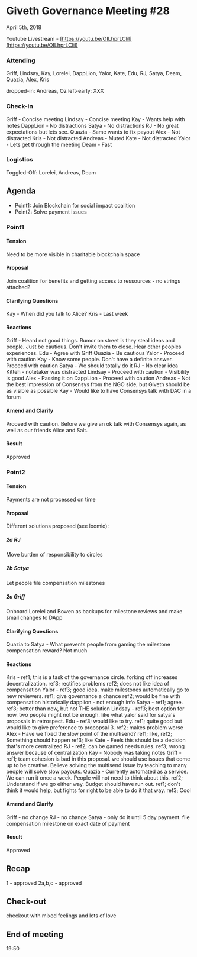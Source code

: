 # Giveth Governance Meeting #28 


April 5th, 2018


Youtube Livestream - [https://youtu.be/OILhprLCliI](https://youtu.be/OILhprLCliI)


### Attending

Griff, Lindsay, Kay, Lorelei, DappLion, Yalor, Kate, Edu, RJ, Satya, Deam, Quazia, Alex, Kris

dropped-in: Andreas, Oz
left-early: XXX


###  Check-in

Griff - Concise meeting
Lindsay - Concise meeting
Kay - Wants help with notes
DappLion - No distractions
Satya - No distractions
RJ - No great expectations but lets see.
Quazia - Same wants to fix payout 
Alex - Not distracted
Kris - Not distracted
Andreas - Muted
Kate - Not distracted
Yalor - Lets get through the meeting
Deam - Fast

### Logistics

Toggled-Off: Lorelei, Andreas, Deam



## Agenda

*   Point1: Join Blockchain for social impact coalition
*   Point2: Solve payment issues


### Point1


#### Tension

Need to be more visible in charitable blockchain space


#### Proposal

Join coalition for benefits and getting access to ressources - no strings attached?

#### Clarifying Questions

Kay - When did you talk to Alice?
Kris - Last week

#### Reactions

Griff - Heard not good things. Rumor on street is they steal ideas and people. Just be cautious. Don't invite them to close. Hear other peoples experiences.
Edu - Agree with Griff
Quazia - Be cautious
Yalor - Proceed with caution
Kay - Know some people. Don't have a definite answer. Proceed with caution
Satya - We should totally do it
RJ - No clear idea
Kitteh - notetaker was distracted
Lindsay - Proceed with caution - Visibility is good
Alex - Passing it on
DappLion - Proceed with caution
Andreas - Not the best impression of Consensys from the NGO side, but Giveth should be as visible as possible
Kay - Would like to have Consensys talk with DAC in a forum

#### Amend and Clarify

Proceed with caution. Before we give an ok talk with Consensys again, as well as our friends Alice and Salt.

#### Result

Approved

### Point2


#### Tension

Payments are not processed on time


#### Proposal

Different solutions proposed (see loomio):

##### 2a RJ
Move burden of responsibility to circles

##### 2b Satya
Let people file compensation milestones

##### 2c Griff
Onboard Lorelei and Bowen as backups for milestone reviews and make small changes to DApp

#### Clarifying Questions
Quazia to Satya - What prevents people from gaming the milestone compensation reward?
Not much

#### Reactions

Kris - ref1; this is a task of the governance circle. forking off increases decentralization. ref3; rectifies problems ref2; does not like idea of compensation
Yalor - ref3; good idea. make milestones automatically go to new reviewers. ref1; give governance a chance ref2; would be fine with compensation historically
dapplion - not enough info
Satya - ref1; agree. ref3; better than now, but not THE solution
Lindsay - ref3; best option for now. two people might not be enough. like what yalor said for satya's proposals in retrospect.
Edu - ref3; would like to try. ref1; quite good but would like to give preference to propopsal 3. ref2; makes problem worse
Alex - Have we fixed the slow point of the multisend? ref1; like, ref2; Something should happen ref3; like
Kate - Feels this should be a decision that's more centralized
RJ - ref2; can be gamed needs rules. ref3; wrong answer because of centralization
Kay - Nobody was taking notes
Griff - ref1; team cohesion is bad in this proposal. we should use issues that come up to be creative. Believe solving the multisend issue by teaching to many people will solve slow payouts.
Quazia - Currently automated as a service. We can run it once a week. People will not need to think about this. ref2; Understand if we go either way. Budget should have run out. ref1; don't think it would help, but fights for right to be able to do it that way. ref3; Cool

#### Amend and Clarify

Griff - no change
RJ - no change
Satya - only do it until 5 day payment. file compensation milestone on exact date of payment

#### Result

Approved

## Recap

1 - approved
2a,b,c - approved

## Check-out

checkout with mixed feelings and lots of love

## End of meeting

19:50
